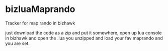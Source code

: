 # bizluaMaprando
Tracker for map rando in bizhawk

just download the code as a zip and put it somewhere, open up lua console in bizhawk and open the .lua you unzipped and load your fav maprando and you are set.
